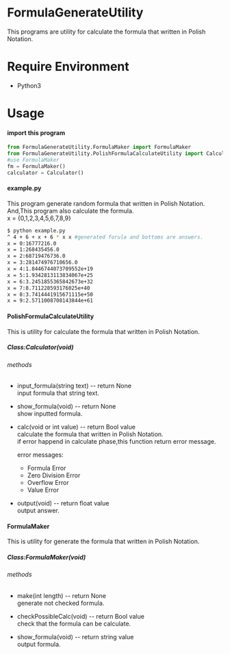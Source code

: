 # FormulaGenerateUtility

This programs are utility for calculate the formula that written in Polish Notation.

# Require Environment

- Python3

# Usage

#### import this program  
```python
from FormulaGenerateUtility.FormulaMaker import FormulaMaker
from FormulaGenerateUtility.PolishFormulaCalculateUtility import Calculator
#use FormulaMaker
fm = FormulaMaker()
calculator = Calculator()
```

#### example.py
This program generate random formula that written in Polish Notation.  
And,This program also calculate the formula.  
x = {0,1,2,3,4,5,6,7,8,9}


```bash
$ python example.py
^ 4 + 6 + x + 6 * x x #generated forula and bottoms are answers.
x = 0:16777216.0
x = 1:268435456.0
x = 2:68719476736.0
x = 3:281474976710656.0
x = 4:1.8446744073709552e+19
x = 5:1.9342813113834067e+25
x = 6:3.2451855365842673e+32
x = 7:8.711228593176025e+40
x = 8:3.7414441915671115e+50
x = 9:2.5711008708143844e+61
```

#### PolishFormulaCalculateUtility
This is utility for calculate the formula that written in Polish Notation.  

##### Class:Calculator(void)  
######  methods  
- input_formula(string text)  -- return None  
  input formula that string text.

- show_formula(void)  -- return None  
  show inputted formula.

- calc(void or int value)  -- return Bool value  
  calculate the formula that written in Polish Notation.  
  if error happend in calculate phase,this function return error message.  

  error messages:
  - Formula Error
  - Zero Division Error
  - Overflow Error
  - Value Error  


- output(void) -- return float value  
output answer.

#### FormulaMaker
This is utility for generate the formula that written in Polish Notation.  
##### Class:FormulaMaker(void)

###### methods  
- make(int length)  -- return None  
generate not checked formula.

- checkPossibleCalc(void)  -- return Bool value  
check that the formula can be calculate.

- show_formula(void) -- return string value  
output formula.
